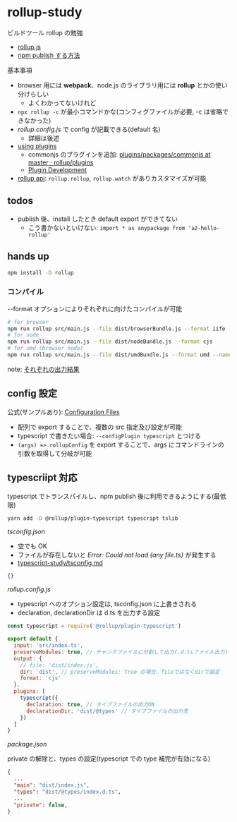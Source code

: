 # rollup-study

ビルドツール rollup の勉強

- [rollup\.js](https://rollupjs.org/guide/en/)
- [npm publish する方法](../howToPublish)

基本事項

- browser 用には **webpack**、node.js のライブラリ用には **rollup** とかの使い分けらしい
  - よくわかってないけれど
- `npx rollup -c` が最小コマンドかな(コンフィグファイルが必要, -c は省略できなかった)
- _rollup.config.js_ で config が記載できる(default 名)
  - 詳細は後述
- [using plugins](https://rollupjs.org/guide/en/#using-plugins)
  - commonjs のプラグインを追加: [plugins/packages/commonjs at master · rollup/plugins](https://github.com/rollup/plugins/tree/master/packages/commonjs)
  - [Plugin Development](https://rollupjs.org/guide/en/#plugin-development)
- [rollup api](https://rollupjs.org/guide/en/#javascript-api): `rollup.rollup`, `rollup.watch` がありカスタマイズが可能

## todos

- publish 後、install したとき default export ができてない
  - こう書かないといけない: `import * as anypackage from 'a2-hello-rollup'`

## hands up

```bash
npm install -D rollup
```

### コンパイル

--format オプションによりそれぞれに向けたコンパイルが可能

```bash
# for browser
npm run rollup src/main.js --file dist/browserBundle.js --format iife
# for node
npm run rollup src/main.js --file dist/nodeBundle.js --format cjs
# for umd (browser node)
npm run rollup src/main.js --file dist/umdBundle.js --format umd --name "myBundle"
```

note: [それぞれの出力結果](./docs/compiledResult.md)

## config 設定

公式(サンプルあり): [Configuration Files](https://rollupjs.org/guide/en/#configuration-files)

- 配列で export することで、複数の src 指定及び設定が可能
- typescript で書きたい場合: `--configPlugin typescript` とつける
- `(args) => rollupConfig` を export することで、args にコマンドラインの引数を取得して分岐が可能

## typescriipt 対応

typescript でトランスパイルし、npm publish 後に利用できるようにする(最低限)

```bash
yarn add -D @rollup/plugin-typescript typescript tslib
```

_tsconfig.json_

- 空でも OK
- ファイルが存在しないと _Error: Could not load {any file.ts}_ が発生する
- [typescript\-study/tsconfig\.md](https://github.com/awisu2/typescript-study/blob/main/docs/tsconfig.md)

```json
{}
```

_rollup.config.js_

- typescript へのオプション設定は, tsconfig.json に上書きされる
- declaration, declarationDir は d.ts を出力する設定

```js
const typescript = require('@rollup/plugin-typescript')

export default {
  input: 'src/index.ts',
  preserveModules: true, // チャンクファイルに分割して出力(.d.tsファイル出力)
  output: {
    // file: 'dist/index.js',
    dir: 'dist', // preserveModules: true の場合、fileではなくdirで設定
    format: 'cjs'
  },
  plugins: [
    typescript({
      declaration: true, // タイプファイルの出力ON
      declarationDir: 'dist/@types' // タイプファイルの出力先
    })
  ]
}
```

_package.json_

private の解除と、types の設定(typescript での type 補完が有効になる)

```json
{
  ...
  "main": "dist/index.js",
  "types": "dist/@types/index.d.ts",
  ...
  "private": false,
}
```
